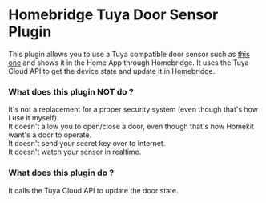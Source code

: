 # Homebridge Tuya Door Sensor Plugin

This plugin allows you to use a Tuya compatible door sensor such as [this one](https://www.aliexpress.com/item/1-10PCS-Tuya-Smart-WiFi-Door-Sensor-Door-Open-Closed-Detectors-WiFi-App-Notification-Alert-alarm/1005002199685362.html?spm=a2g0s.12269583.0.0.3931791cDXxTrM) and shows it in the Home App through Homebridge.
It uses the Tuya Cloud API to get the device state and update it in Homebridge.

### What does this plugin NOT do ?
It's not a replacement for a proper security system (even though that's how I use it myself).  
It doesn't allow you to open/close a door, even though that's how Homekit want's a door to operate.  
It doesn't send your secret key over to Internet.  
It doesn't watch your sensor in realtime.

### What does this plugin do ?
It calls the Tuya Cloud API to update the door state.
